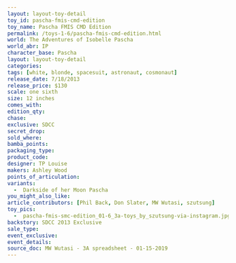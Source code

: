 ```yaml
---
layout: layout-toy-detail 
toy_id: pascha-fmis-cmd-edition
toy_name: Pascha FMIS CMD Edition
permalink: /toys-1-6/pascha-fmis-cmd-edition.html
world: The Adventures of Isobelle Pascha
world_abr: IP
character_base: Pascha
layout: layout-toy-detail
categories: 
tags: [white, blonde, spacesuit, astronaut, cosmonaut]
release_date: 7/18/2013
release_price: $130 
scale: one sixth
size: 12 inches
comes_with: 
edition_qty: 
chase: 
exclusive: SDCC
secret_drop: 
sold_where: 
bamba_points: 
packaging_type: 
product_code:
designer: TP Louise
makers: Ashley Wood
points_of_articulation: 
variants: 
  -  Darkside of her Moon Pascha
you_might_also_like: 
article_contributors: [Phil Back, Don Slater, MW Wutasi, szutsung]
toy_pics: 
  -  pascha-fmis-smc-edition_01-6_3a-toys_by_szutsung-via-instagram.jpg
backstory: SDCC 2013 Exclusive
sale_type: 
event_exclusive: 
event_details: 
source_doc: MW Wutasi - 3A spreadsheet - 01-15-2019
---
```

